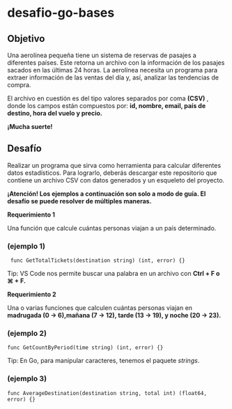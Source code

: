 # desafio-go-bases

## Objetivo

Una aerolínea pequeña tiene un sistema de reservas de pasajes a diferentes países. Este
retorna un archivo con la información de los pasajes sacados en las últimas 24 horas. La
aerolínea necesita un programa para extraer información de las ventas del día y, así,
analizar las tendencias de compra.

El archivo en cuestión es del tipo valores separados por coma **(CSV)** , donde los campos
están compuestos por: **id, nombre, email, país de destino, hora del vuelo y precio.**

**¡Mucha suerte!**

## Desafío

Realizar un programa que sirva como herramienta para
calcular diferentes datos estadísticos. Para lograrlo,
deberás descargar este repositorio que contiene un
archivo CSV con datos generados y un esqueleto del
proyecto.

**¡Atención! Los ejemplos a continuación son solo a modo de guía. El desafío se puede resolver de múltiples maneras.**

**Requerimiento 1**

Una función que calcule cuántas personas viajan a un país determinado.
### (ejemplo 1)
``` func GetTotalTickets(destination string) (int, error) {}```


Tip: VS Code nos permite buscar una palabra en un archivo con **Ctrl + F o ⌘ + F.** 

**Requerimiento 2**

Una o varias funciones que calculen cuántas personas viajan en **madrugada (0 → 6),mañana (7 → 12), tarde (13 → 19), y noche (20 → 23).**
### (ejemplo 2)
``` func GetCountByPeriod(time string) (int, error) {} ```


Tip: En Go, para manipular caracteres, tenemos el paquete _strings_.
### (ejemplo 3)
``` func AverageDestination(destination string, total int) (float64, error) {} ```

